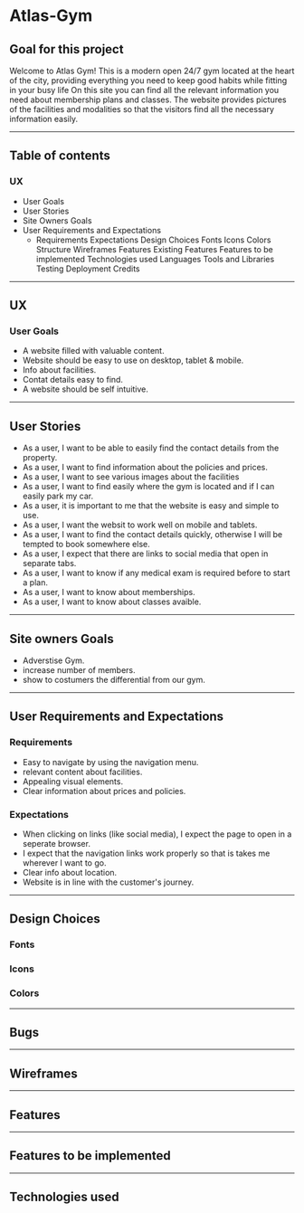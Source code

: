 <!-- Heading -->
# Atlas-Gym
 
<!-- mokeup image -->

## Goal for this project

Welcome to Atlas Gym! This is a modern open 24/7 gym located at the heart of the city, 
providing everything you need to keep good habits while fitting in your busy life
On this site you can find all the relevant information you need about membership plans and classes.
 The website provides pictures of the facilities and modalities so that the visitors find all the necessary information easily.

---

## Table of contents
 ### UX
 * User Goals
 * User Stories
 * Site Owners Goals
 * User Requirements and Expectations
     * Requirements
Expectations
Design Choices
Fonts
Icons
Colors
Structure
Wireframes
Features
Existing Features
Features to be implemented
Technologies used
Languages
Tools and Libraries
Testing
Deployment
Credits
---

## UX
### User Goals

- A website filled with valuable content.
- Website should be easy to use on desktop, tablet & mobile.
- Info about facilities.
- Contat details easy to find.
- A website should be self intuitive.

---

## User Stories

- As a user, I want to be able to easily find the contact details from the property.
- As a user, I want to find information about the policies and prices.
- As a user, I want to see various images about the facilities
- As a user, I want to find easily where the gym is located and if I can easily park my car.
- As a user, it is important to me that the website is easy and simple to use.
- As a user, I want the websit to work well on mobile and tablets.
- As a user, I want to find the contact details quickly, otherwise I will be tempted to book somewhere else.
- As a user, I expect that there are links to social media that open in separate tabs.
- As a user, I want to know if any medical exam is required before to start a plan.
- As a user, I want to know about memberships.
- As a user, I want to know about classes avaible.
---

## Site owners Goals

- Adverstise Gym. 
- increase number of members.
- show to costumers the differential from our gym.

---

## User Requirements and Expectations



### Requirements

- Easy to navigate by using the navigation menu.
- relevant content about facilities.
- Appealing visual elements.
- Clear information about prices and policies.

### Expectations

- When clicking on links (like social media), I expect the page to open in a seperate browser.
- I expect that the navigation links work properly so that is takes me wherever I want to go.
- Clear info about location.
- Website is in line with the customer's journey.

---

## Design Choices

### Fonts

### Icons

### Colors

---

## Bugs

---

## Wireframes

---

## Features

---

## Features to be implemented

---

## Technologies used